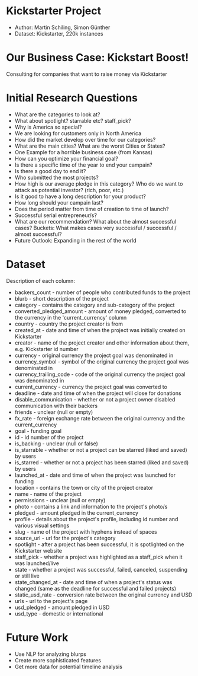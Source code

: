 # Kickstarter Project 



- Author: Martin Schiling, Simon Günther
- Dataset: Kickstarter, 220k instances

# Our Business Case: Kickstart Boost!

Consulting for companies that want to raise money via Kickstarter

# Initial Research Questions

* What are the categories to look at?
* What about spotlight? starrable etc? staff_pick?
* Why is America so special? 
* We are looking for customers only in North America
* How did the market develop over time for our categories?
* What are the main cities? What are the worst Cities or States?
* One Example for a horrible business case (from Kansas)
* How can you optimize your financial goal?
* Is there a specific time of the year to end your campain?
* Is there a good day to end it?
* Who submitted the most projects?
* How high is our average pledge in this category? Who do we want to attack as potential investor? (rich, poor, etc.)
* Is it good to have a long description for your product?
* How long should your campain last?
* Does the period matter from time of creation to time of launch?
* Successful serial entrepreneur/s?
* What are our recommendation? What about the almost successful cases? Buckets: What makes cases very successful / successful / almost successful?
* Future Outlook: Expanding in the rest of the world

# Dataset

Description of each column:
- backers_count - number of people who contributed funds to the project
- blurb - short description of the project
- category - contains the category and sub-category of the project
- converted_pledged_amount - amount of money pledged, converted to the currency in the 'current_currency' column
- country - country the project creator is from
- created_at - date and time of when the project was initially created on Kickstarter
- creator - name of the project creator and other information about them, e.g. Kickstarter id number
- currency - original currency the project goal was denominated in
- currency_symbol - symbol of the original currency the project goal was denominated in
- currency_trailing_code - code of the original currency the project goal was denominated in
- current_currency - currency the project goal was converted to
- deadline - date and time of when the project will close for donations
- disable_communication - whether or not a project owner disabled communication with their backers
- friends - unclear (null or empty)
- fx_rate - foreign exchange rate between the original currency and the current_currency
- goal - funding goal
- id - id number of the project
- is_backing - unclear (null or false)
- is_starrable - whether or not a project can be starred (liked and saved) by users
- is_starred - whether or not a project has been starred (liked and saved) by users
- launched_at - date and time of when the project was launched for funding
- location - contains the town or city of the project creator
- name - name of the project
- permissions - unclear (null or empty)
- photo - contains a link and information to the project's photo/s
- pledged - amount pledged in the current_currency
- profile - details about the project's profile, including id number and various visual settings
- slug - name of the project with hyphens instead of spaces
- source_url - url for the project's category
- spotlight - after a project has been successful, it is spotlighted on the Kickstarter website
- staff_pick - whether a project was highlighted as a staff_pick when it was launched/live
- state - whether a project was successful, failed, canceled, suspending or still live
- state_changed_at - date and time of when a project's status was changed (same as the deadline for successful and failed projects)
- static_usd_rate - conversion rate between the original currency and USD
- urls - url to the project's page
- usd_pledged - amount pledged in USD
- usd_type - domestic or international

# Future Work

- Use NLP for analyzing blurps
- Create more sophisticated features
- Get more data for potential timeline analysis


```python

```
